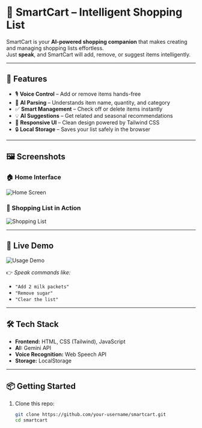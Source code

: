 # 🛒 SmartCart – Intelligent Shopping List  #

SmartCart is your **AI-powered shopping companion** that makes creating and managing shopping lists effortless.  
Just **speak**, and SmartCart will add, remove, or suggest items intelligently.  

---

## 🚀 Features  

- 🎙️ **Voice Control** – Add or remove items hands-free  
- 🧠 **AI Parsing** – Understands item name, quantity, and category  
- ✅ **Smart Management** – Check off or delete items instantly  
- 💡 **AI Suggestions** – Get related and seasonal recommendations  
- 📱 **Responsive UI** – Clean design powered by Tailwind CSS  
- 🔒 **Local Storage** – Saves your list safely in the browser  

---

## 🖼️ Screenshots  

### 🏠 Home Interface  
![Home Screen](assets/home.png)  

### 📝 Shopping List in Action  
![Shopping List](assets/list.png)  

---

## 🎥 Live Demo  

![Usage Demo](assets/demo.gif)  

👉 *Speak commands like:*  
- `"Add 2 milk packets"`  
- `"Remove sugar"`  
- `"Clear the list"`  

---

## 🛠️ Tech Stack  

- **Frontend:** HTML, CSS (Tailwind), JavaScript  
- **AI:** Gemini API  
- **Voice Recognition:** Web Speech API  
- **Storage:** LocalStorage  

---

## 📦 Getting Started  

1. Clone this repo:  
   ```bash
   git clone https://github.com/your-username/smartcart.git
   cd smartcart
